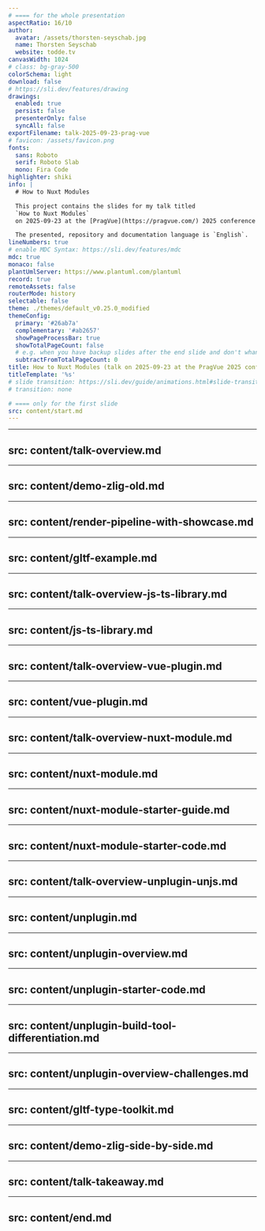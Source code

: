 ```yaml
---
# ==== for the whole presentation
aspectRatio: 16/10
author:
  avatar: /assets/thorsten-seyschab.jpg
  name: Thorsten Seyschab
  website: todde.tv
canvasWidth: 1024
# class: bg-gray-500
colorSchema: light
download: false
# https://sli.dev/features/drawing
drawings:
  enabled: true
  persist: false
  presenterOnly: false
  syncAll: false
exportFilename: talk-2025-09-23-prag-vue
# favicon: /assets/favicon.png
fonts:
  sans: Roboto
  serif: Roboto Slab
  mono: Fira Code
highlighter: shiki
info: |
  # How to Nuxt Modules

  This project contains the slides for my talk titled
  `How to Nuxt Modules`
  on 2025-09-23 at the [PragVue](https://pragvue.com/) 2025 conference in Prague.

  The presented, repository and documentation language is `English`.
lineNumbers: true
# enable MDC Syntax: https://sli.dev/features/mdc
mdc: true
monaco: false
plantUmlServer: https://www.plantuml.com/plantuml
record: true
remoteAssets: false
routerMode: history
selectable: false
theme: ./themes/default_v0.25.0_modified
themeConfig:
  primary: '#26ab7a'
  complementary: '#ab2657'
  showPageProcessBar: true
  showTotalPageCount: false
  # e.g. when you have backup slides after the end slide and don't whant them to be added to the total page count
  subtractFromTotalPageCount: 0
title: How to Nuxt Modules (talk on 2025-09-23 at the PragVue 2025 conference in Prague.)
titleTemplate: '%s'
# slide transition: https://sli.dev/guide/animations.html#slide-transitions
# transition: none

# ==== only for the first slide
src: content/start.md
---
```


---
src: content/talk-overview.md
---

---
src: content/demo-zlig-old.md
---

---
src: content/render-pipeline-with-showcase.md
---

---
src: content/gltf-example.md
---

---
src: content/talk-overview-js-ts-library.md
---

---
src: content/js-ts-library.md
---

---
src: content/talk-overview-vue-plugin.md
---

---
src: content/vue-plugin.md
---

---
src: content/talk-overview-nuxt-module.md
---

---
src: content/nuxt-module.md
---

---
src: content/nuxt-module-starter-guide.md
---

---
src: content/nuxt-module-starter-code.md
---

---
src: content/talk-overview-unplugin-unjs.md
---

---
src: content/unplugin.md
---

---
src: content/unplugin-overview.md
---

---
src: content/unplugin-starter-code.md
---

---
src: content/unplugin-build-tool-differentiation.md
---

---
src: content/unplugin-overview-challenges.md
---

---
src: content/gltf-type-toolkit.md
---

---
src: content/demo-zlig-side-by-side.md
---

---
src: content/talk-takeaway.md
---

---
src: content/end.md
---
